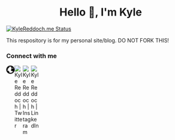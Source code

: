 # <div align="center" style="border:none;">Hello 👋, I'm Kyle</div>

[![KyleReddoch.me Status](https://img.shields.io/website?label=kylereddoch.me&style=for-the-badge&url=https%3A%2F%2Fkylereddoch.me)][website]

This respository is for my personal site/blog. DO NOT FORK THIS!

### Connect with me

[<img align="left" alt="KyleReddoch.me" width="22px" src="https://raw.githubusercontent.com/iconic/open-iconic/master/svg/globe.svg" />][website]
[<img align="left" alt="Kyle Reddoch | Twitter" width="22px" src="https://cdn.jsdelivr.net/npm/simple-icons@v5/icons/mastodon.svg" />][mastodon]
[<img align="left" alt="Kyle Reddoch | Instagram" width="22px" src="https://cdn.jsdelivr.net/npm/simple-icons@v5/icons/instagram.svg" />][instagram]
[<img align="left" alt="Kyle Reddoch | LinkedIn" width="22px" src="https://cdn.jsdelivr.net/npm/simple-icons@v5/icons/linkedin.svg" />][linkedin]

[website]: https://kylereddoch.me
[mastodon]: https://allthingstech.social/kylewritescode
[instagram]: https://instagram.com/kylewritescode
[linkedin]: https://linkedin.com/in/kylereddoch
